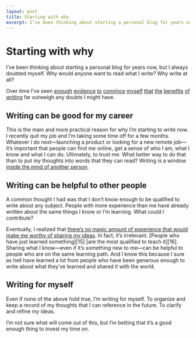 ```yaml
---
layout: post
title: Starting with why
excerpt: I’ve been thinking about starting a personal blog for years now, but I always doubted myself. Why would anyone want to read what I write? Why write at all?
---
```

# Starting with why

I’ve been thinking about starting a personal blog for years now, but I always doubted myself. Why would anyone want to read what I write? Why write at all?

Over time I’ve seen [enough][1] [evidence][2] [to][3] [convince][4] [myself][5] [that][6] [the][7] [benefits][8] [of][9] [writing][10] far outweigh any doubts I might have.

## Writing can be good for my career

This is the main and more practical reason for why I’m starting to write now. I recently quit my job and I’m taking some time off for a few months. Whatever I do next—launching a product or looking for a new remote job—it’s important that people can find me online, get a sense of who I am, what I know and what I can do. Ultimately, to trust me. What better way to do that than to put my thoughts into words that they can read? Writing is a window [inside the mind of another person][13].

## Writing can be helpful to other people

A common thought I had was that I don’t know enough to be qualified to write about any subject. People with more experience than me have already written about the same things I know or I’m learning. What could *I* contribute?

Eventually, I realized that [there’s no magic amount of experience that would make me worthy of sharing my ideas][14]. In fact, it’s irrelevant. [People who have just learned something][15] [are the most qualified to teach it][16]. Sharing what I know—even if it’s something new to me—can be helpful to people who are on the same learning path. And I know this because I sure as hell have learned a lot from people who have been generous enough to write about what they’ve learned and shared it with the world.

## Writing for myself

Even if none of the above hold true, I’m writing for myself. To organize and keep a record of my thoughts that I can reference in the future. To clarify and refine my ideas.

I’m not sure what will come out of this, but I’m betting that it’s a good enough thing to invest my time on.

[1]: https://tomcritchlow.com/2018/02/23/small-b-blogging/
[2]: https://ownyourcontent.wordpress.com/2019/05/14/khoi-vinh-on-how-his-blog-amplified-his-work-and-career/
[3]: http://bradfrost.com/blog/post/write-on-your-own-website/
[4]: https://seths.blog/2019/06/writing-not-plastics-not-wall-street/
[5]: https://ryanhoover.me/post/70793631386/blogging-is-the-new-resume
[6]: https://stevecheney.com/on-how-to-be-discovered/
[7]: https://twitter.com/tomcritchlow/status/893132703364763648
[8]: https://twitter.com/david_perell/status/1124002449646395392
[9]: https://twitter.com/david_perell/status/1139012915397369856
[10]: https://twitter.com/austinkleon/status/1085644216259264514
[11]: https://www.brainpickings.org/2012/05/08/carl-sagan-on-books/
[12]: https://medium.com/@sara_ann_marie/dont-feel-like-an-expert-share-anyway-661f2f8cd038
[13]: https://austinkleon.com/2015/06/14/to-be-a-teacher-and-remain-a-student/
[14]: https://m.signalvnoise.com/giving-less-advice/
